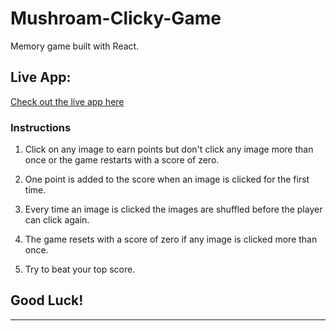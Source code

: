 # Mushroam-Clicky-Game

Memory game built with React.


## Live App:

[Check out the live app here](https://llamadu.github.io/mushroam/)

### Instructions

1. Click on any image to earn points but don't click any image more than once or the game restarts with a score of zero.

2. One point is added to the score when an image is clicked for the first time.

4. Every time an image is clicked the images are shuffled before the player can click again.

5. The game resets with a score of zero if any image is clicked more than once.

6. Try to beat your top score.

## Good Luck!


- - -


